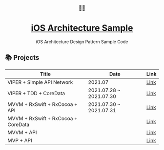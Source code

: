 <div align="center">
    <a href="https://sunggweon.dev/TIL/">
      <h3>👷‍♂️</h3>
        <h1>iOS Architecture Sample</h1>
    </a>
  iOS Architecture Design Pattern Sample Code
</div>

## 📚 Projects

| Title | Date | Link |
|-------|------|------|
| VIPER + Simple API Network | 2021.07  | [Link](https://github.com/iosdevted/ios-architecture-sample/tree/master/VIPER) |
| VIPER + TDD + CoreData | 2021.07.28 ~  2021.07.30 | [Link](https://github.com/iosdevted/ios-architecture-sample/tree/master/VIPER%2BTDD%2BCOREDATA) |
| MVVM + RxSwift + RxCocoa + API| 2021.07.30 ~ 2021.07.31 | [Link](https://github.com/iosdevted/ios-architecture-sample/tree/master/MVVM%2BRXSWIFT%2BAPI) |
| MVVM + RxSwift + RxCocoa + CoreData | | [Link](https://github.com/iosdevted/ios-architecture-sample/tree/master/MVVM%2BRXSWIFT%2BCOREDATA) |
| MVVM + API | | [Link]() |
| MVP + API | | [Link](https://github.com/iosdevted/ios-architecture-sample/tree/master/MVP%2BAPI) |